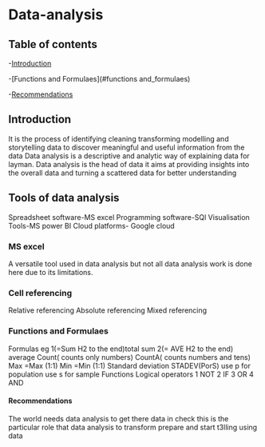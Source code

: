# Data-analysis

## Table of contents 

-[Introduction](#introduction)

-[Functions and Formulaes](#functions and_formulaes)

-[Recommendations](#recommendations)
## Introduction 
It is the process of identifying cleaning transforming modelling and storytelling data to discover meaningful and useful information from the data
Data analysis is a descriptive and analytic way of explaining data for layman.
Data analysis is the head of data
it aims at providing insights into the overall data and turning a scattered data for better understanding 
## Tools of data analysis 
Spreadsheet software-MS excel 
Programming software-SQl 
Visualisation Tools-MS power BI
Cloud platforms- Google cloud 
### MS excel
A versatile tool used in data analysis but not all data analysis work is done here due to its limitations.
### Cell referencing
Relative referencing
Absolute referencing
Mixed referencing 
### Functions and Formulaes 
Formulas
eg 1(=Sum H2 to the end)total sum
  2(= AVE H2 to the end) average 
  Count( counts only numbers)
  CountA( counts numbers and tens)
  Max 
  =Max (1:1)
  Min
  =Min (1:1)
  Standard deviation 
  STADEV(PorS)
  use p for population 
  use s for sample
Functions
Logical operators
  1 NOT
  2 IF
  3 OR
  4 AND

  #### Recommendations 
  The world needs data analysis to get there data in check this is the particular role that data analysis to transform prepare and start t3lling using data
